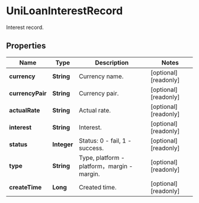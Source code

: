 
# UniLoanInterestRecord

Interest record.

## Properties

Name | Type | Description | Notes
------------ | ------------- | ------------- | -------------
**currency** | **String** | Currency name. |  [optional] [readonly]
**currencyPair** | **String** | Currency pair. |  [optional] [readonly]
**actualRate** | **String** | Actual rate. |  [optional] [readonly]
**interest** | **String** | Interest. |  [optional] [readonly]
**status** | **Integer** | Status: 0 - fail, 1 - success. |  [optional] [readonly]
**type** | **String** | Type, platform - platform，margin - margin. |  [optional] [readonly]
**createTime** | **Long** | Created time. |  [optional] [readonly]


